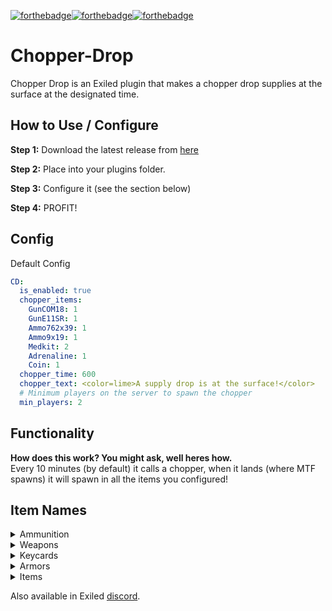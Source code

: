 [![forthebadge](https://forthebadge.com/images/badges/gluten-free.svg)](https://forthebadge.com)[![forthebadge](https://forthebadge.com/images/badges/ages-12.svg)](https://forthebadge.com)[![forthebadge](https://forthebadge.com/images/badges/built-by-codebabes.svg)](https://forthebadge.com)
# Chopper-Drop
Chopper Drop is an Exiled plugin that makes a chopper drop supplies at the surface at the designated time.

## How to Use / Configure
**Step 1:** Download the latest release from [here](https://github.com/KadeDev/Chopper-Drop/releases/latest)

**Step 2:** Place into your plugins folder.

**Step 3:** Configure it (see the section below)

**Step 4:** PROFIT!


## Config
Default Config
```yml
CD:
  is_enabled: true
  chopper_items:
    GunCOM18: 1
    GunE11SR: 1
    Ammo762x39: 1
    Ammo9x19: 1
    Medkit: 2
    Adrenaline: 1
    Coin: 1
  chopper_time: 600
  chopper_text: <color=lime>A supply drop is at the surface!</color>
  # Minimum players on the server to spawn the chopper
  min_players: 2
```

## Functionality
**How does this work? You might ask, well heres how.**
<br>Every 10 minutes (by default) it calls a chopper, when it lands (where MTF spawns) it will spawn in all the items you configured!

## Item Names

<details>
<summary>Ammunition</summary>

| Name | Notes |
| --- | --- |
| Ammo12gauge | |
| Ammo44cal | |
| Ammo556x45 | Quantity is in packs, not bullets. |
| Ammo762x39 | |
| Ammo9x19 | |
 
</details>

<details>
<summary>Weapons</summary>

| Name | Notes |
| --- | --- |
| GunCOM18 | |
| GunE11SR | |
| GunCrossvec | |
| GunFSP9 | |
| GunLogicer | |
| GunRevolver | Weapons spawn without attachments |
| GunShotgun | |
| GunAK | |
| --- | |  
| MicroHID | |
| GrenadeFlash | |
| GrenadeHE | |

</details>

<details>
<summary>Keycards</summary>

| Name | Notes |
| --- | --- |
| KeycardO5 | |
| KeycardFacilityManager | |
| KeycardZoneManager | |
| KeycardResearchCoordinator | |
| KeycardContainmentEngineer | |
| KeycardScientist | |
| KeycardJanitor | |
| KeycardNTFCommander | |
| KeycardNTFLieutenant | |
| KeycardNTFOfficer | |
| KeycardGuard | |
| KeycardChaosInsurgency | |
 
</details>

<details>
<summary>Armors</summary>

| Name | Notes |
| --- | --- |
| ArmorCombat | |
| ArmorHeavy | |
| ArmorLight | |
 
</details>

<details>
<summary>Items</summary>

| Name | Notes |
| --- | --- |
| Radio | |
| --- | | 
| Medkit | |
| Adrenaline | |
| Painkillers | |
| --- | | 
| SCP018 | |
| SCP207 | |
| SCP268 | |
| SCP500 | |

</details>

Also available in Exiled [discord](https://discord.gg/C4fMYF 'Click me!').
